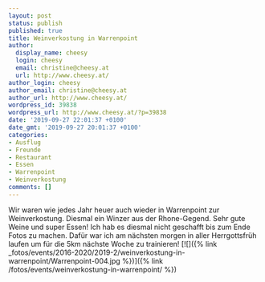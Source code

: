 ```yaml
---
layout: post
status: publish
published: true
title: Weinverkostung in Warrenpoint
author:
  display_name: cheesy
  login: cheesy
  email: christine@cheesy.at
  url: http://www.cheesy.at/
author_login: cheesy
author_email: christine@cheesy.at
author_url: http://www.cheesy.at/
wordpress_id: 39838
wordpress_url: http://www.cheesy.at/?p=39838
date: '2019-09-27 22:01:37 +0100'
date_gmt: '2019-09-27 20:01:37 +0100'
categories:
- Ausflug
- Freunde
- Restaurant
- Essen
- Warrenpoint
- Weinverkostung
comments: []
---
```

Wir waren wie jedes Jahr heuer auch wieder in Warrenpoint zur Weinverkostung. Diesmal ein Winzer aus der Rhone-Gegend. Sehr gute Weine und super Essen! Ich hab es diesmal nicht geschafft bis zum Ende Fotos zu machen.
Dafür war ich am nächsten morgen in aller Herrgottsfrüh laufen um für die 5km nächste Woche zu trainieren!
[![]({% link _fotos/events/2016-2020/2019-2/weinverkostung-in-warrenpoint/Warrenpoint-004.jpg %})]({% link /fotos/events/weinverkostung-in-warrenpoint/ %})
